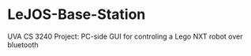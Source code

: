 LeJOS-Base-Station
==================

UVA CS 3240 Project:  PC-side GUI for controling a Lego NXT robot over bluetooth